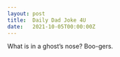 ```yaml
---
layout: post
title:  Daily Dad Joke 4U
date:   2021-10-05T00:00:00Z
---
```

What is in a ghost’s nose? Boo-gers.
